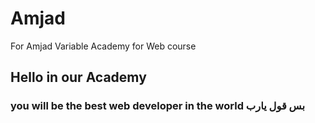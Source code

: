 # Amjad
For Amjad Variable Academy for Web course 
## Hello in our Academy
### you will be the best web developer in the world بس قول يارب
